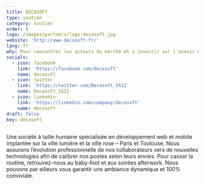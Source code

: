 ```yaml
---
title: DECASOFT
type: soutien
category: soutien
order: 8
logo: /images/partners/logo-decasoft.jpg
website: 'http://www.decasoft.fr/'
lang: fr
why: Pour rencontrer les acteurs du marché et s'investir sur l'avenir du numérique
socials:
  - icon: facebook
    link: 'https://facebook.com/decasoft'
    name: decasoft
  - icon: twitter
    link: 'https://twitter.com/Decasoft_SSII'
    name: Decasoft_SSII
  - icon: linkedin
    link: 'https://linkedin.com/company/decasoft'
    name: decasoft
draft: false
key: decasoft
---
```

Une société à taille humaine spécialisée en développement web et mobile implantée sur la ville lumière et la ville rose – Paris et Toulouse.
Nous assurons l’évolution professionnelle de nos collaborateurs vers de nouvelles technologies afin de calibrer nos postes selon leurs envies.
Pour casser la routine, retrouvez-nous au baby-foot et aux soirées afterwork. Nous pouvons par ailleurs vous garantir une ambiance dynamique et 100% conviviale.  
